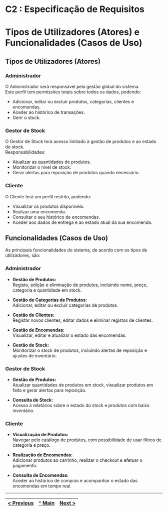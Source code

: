 # C2 : Especificação de Requisitos

# Tipos de Utilizadores (Atores) e Funcionalidades (Casos de Uso)

## Tipos de Utilizadores (Atores)

### Administrador

O Administrador será responsável pela gestão global do sistema.  
Este perfil tem permissões totais sobre todos os dados, podendo:
- Adicionar, editar ou excluir produtos, categorias, clientes e encomendas.
- Aceder ao histórico de transações.
- Gerir o stock.

### Gestor de Stock

O Gestor de Stock terá acesso limitado à gestão de produtos e ao estado do stock.  
Responsabilidades:
- Atualizar as quantidades de produtos.
- Monitorizar o nível de stock.
- Gerar alertas para reposição de produtos quando necessário.

### Cliente

O Cliente terá um perfil restrito, podendo:
- Visualizar os produtos disponíveis.
- Realizar uma encomenda.
- Consultar o seu histórico de encomendas.
- Aceder aos dados de entrega e ao estado atual da sua encomenda.


## Funcionalidades (Casos de Uso)

As principais funcionalidades do sistema, de acordo com os tipos de utilizadores, são:

### Administrador

- **Gestão de Produtos:**  
  Registo, edição e eliminação de produtos, incluindo nome, preço, categoria e quantidade em stock.

- **Gestão de Categorias de Produtos:**  
  Adicionar, editar ou excluir categorias de produtos.

- **Gestão de Clientes:**  
  Registar novos clientes, editar dados e eliminar registos de clientes.

- **Gestão de Encomendas:**  
  Visualizar, editar e atualizar o estado das encomendas.

- **Gestão de Stock:**  
  Monitorizar o stock de produtos, incluindo alertas de reposição e ajustes de inventário.


### Gestor de Stock

- **Gestão de Produtos:**  
  Atualizar quantidades de produtos em stock, visualizar produtos em falta e gerar alertas para reposição.

- **Consulta de Stock:**  
  Acesso a relatórios sobre o estado do stock e produtos com baixo inventário.

### Cliente

- **Visualização de Produtos:**  
  Navegar pelo catálogo de produtos, com possibilidade de usar filtros de categoria e preço.

- **Realização de Encomendas:**  
  Adicionar produtos ao carrinho, realizar o checkout e efetuar o pagamento.

- **Consulta de Encomendas:**  
  Aceder ao histórico de compras e acompanhar o estado das encomendas em tempo real.



---
[< Previous](rei01.md) | [^ Main](/../../) | [Next >](rei03.md)
:--- | :---: | ---: 
